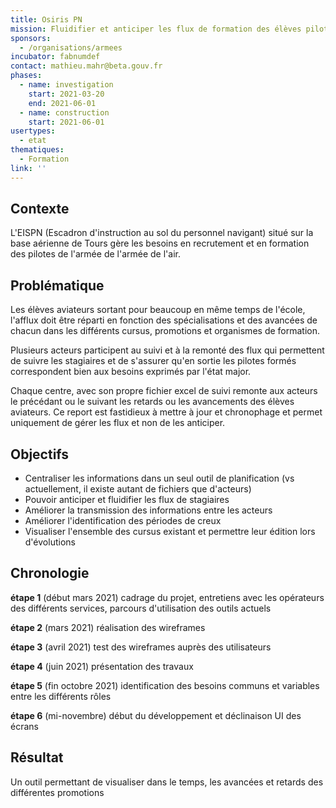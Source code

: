 ```yaml
---
title: Osiris PN
mission: Fluidifier et anticiper les flux de formation des élèves pilotes
sponsors:
  - /organisations/armees
incubator: fabnumdef
contact: mathieu.mahr@beta.gouv.fr
phases:
  - name: investigation
    start: 2021-03-20
    end: 2021-06-01
  - name: construction
    start: 2021-06-01
usertypes:
  - etat
thematiques:
  - Formation
link: ''
---
```

## Contexte

L'EISPN (Escadron d'instruction au sol du personnel navigant) situé sur la base aérienne de Tours gère les besoins en recrutement et en formation des pilotes de l'armée de l'armée de l'air. 

## Problématique

Les élèves aviateurs sortant pour beaucoup en même temps de l'école, l'afflux doit être réparti en fonction des spécialisations et des avancées de chacun dans les différents cursus, promotions et organismes de formation.

Plusieurs acteurs participent au suivi et à la remonté des flux qui permettent de suivre les stagiaires et de s'assurer qu'en sortie les pilotes formés correspondent bien aux besoins exprimés par l'état major.

Chaque centre, avec son propre fichier excel de suivi remonte aux acteurs le précédant ou le suivant les retards ou les avancements des élèves aviateurs. Ce report est fastidieux à mettre à jour et chronophage et permet uniquement de gérer les flux et non de les anticiper. 

## Objectifs

- Centraliser les informations dans un seul outil de planification (vs actuellement, il existe autant de fichiers que d'acteurs)
- Pouvoir anticiper et fluidifier les flux de stagiaires
- Améliorer la transmission des informations entre les acteurs
- Améliorer l'identification des périodes de creux
- Visualiser l'ensemble des cursus existant et permettre leur édition lors d'évolutions

## Chronologie

**étape 1** (début mars 2021) cadrage du projet, entretiens avec les opérateurs des différents services,  parcours d'utilisation des outils actuels

**étape 2** (mars 2021) réalisation des wireframes 

**étape 3** (avril 2021) test des wireframes auprès des utilisateurs

**étape 4** (juin 2021) présentation des travaux 

**étape 5** (fin octobre 2021) identification des besoins communs et variables entre les différents rôles

**étape 6** (mi-novembre) début du développement et déclinaison UI des écrans

## Résultat
Un outil permettant de visualiser dans le temps, les avancées et retards des différentes promotions
